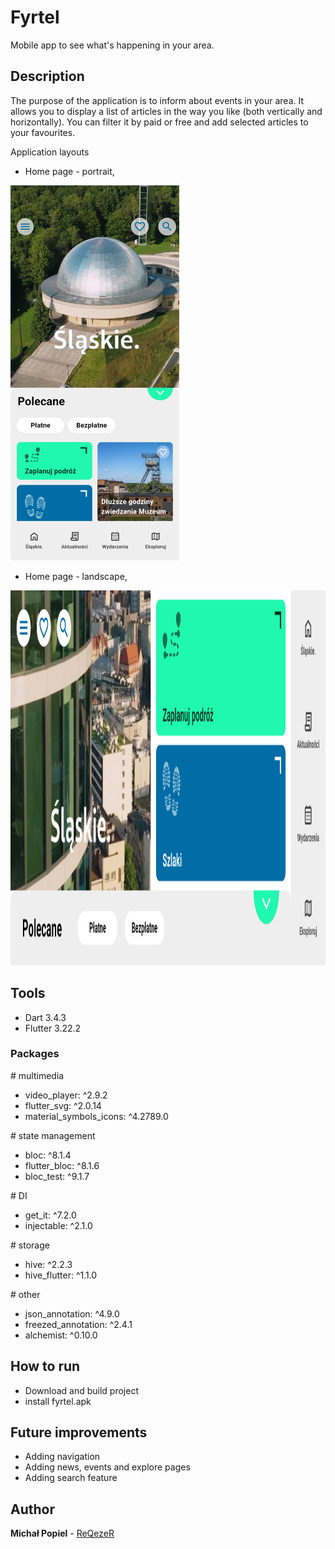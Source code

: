 # Fyrtel
Mobile app to see what's happening in your area.

## Description 
The purpose of the application is to inform about events in your area. It allows you to display a list of articles in the way you like (both vertically and horizontally). 
You can filter it by paid or free and add selected articles to your favourites.

Application layouts
*  Home page - portrait,
<img src="docs/portraitHomePage.png" height="600">

*  Home page - landscape,
<img src="docs/landscapeHomePage.png" height="600">

## Tools
* Dart 3.4.3
* Flutter 3.22.2

### Packages
  \# multimedia
  * video_player: ^2.9.2
  * flutter_svg: ^2.0.14
  * material_symbols_icons: ^4.2789.0

  \# state management
  * bloc: ^8.1.4
  * flutter_bloc: ^8.1.6
  * bloc_test: ^9.1.7

  \# DI
  * get_it: ^7.2.0
  * injectable: ^2.1.0

  \# storage
  * hive: ^2.2.3
  * hive_flutter: ^1.1.0

  \# other
  * json_annotation: ^4.9.0
  * freezed_annotation: ^2.4.1
  * alchemist: ^0.10.0

## How to run
* Download and build project
* install fyrtel.apk

## Future improvements
* Adding navigation
* Adding news, events and explore pages
* Adding search feature

## Author
**Michał Popiel** - [ReQezeR](https://github.com/ReQezeR)
